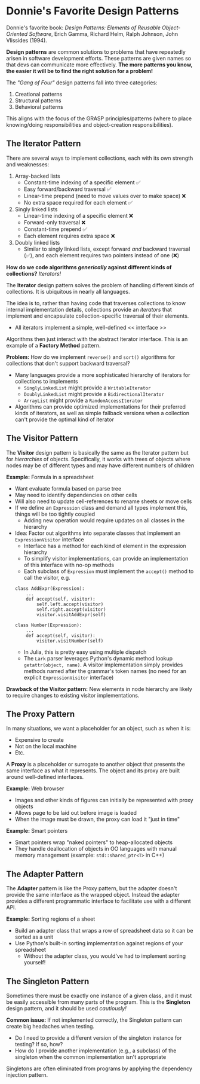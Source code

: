 # Donnie's Favorite Design Patterns

Donnie's favorite book: *Design Patterns:
Elements of Reusable Object-Oriented Software*, Erich Gamma, Richard Helm, Ralph Johnson, John Vlissides (1994).

**Design patterns** are common solutions to problems that have repeatedly arisen in software development efforts.
These patterns are given names so that devs can communicate more effectively. 
**The more patterns you know, the easier it will be to find the right solution for a problem!**

The *"Gang of Four"* design patterns fall into three categories:
1. Creational patterns
2. Structural patterns
3. Behavioral patterns

This aligns with the focus of the GRASP principles/patterns (where to place knowing/doing responsibilities and object-creation responsibilities).

## The Iterator Pattern

There are several ways to implement collections, each with its own strength and weaknesses:

1. Array-backed lists
    - Constant-time indexing of a specific element ✅
    - Easy forward/backward traversal ✅
    - Linear-time prepend (need to move values over to make space) ❌
    - No extra space required for each element ✅
2. Singly linked lists
    - Linear-time indexing of a specific element ❌
    - Forward-only traversal ❌
    - Constant-time prepend ✅
    - Each element requires extra space ❌
3. Doubly linked lists
    - Similar to singly linked lists, except forward *and* backward traversal (✅), and each element requires two pointers instead of one (❌)

**How do we code algorithms *generically* against different kinds of collections?** *Iterators!*

The **Iterator** design pattern solves the problem of handling different kinds of collections.
It is ubiquitous in nearly all languages.

The idea is to, rather than having code that traverses collections to know internal implementation details, collections provide an *iterators* that implement and encapsulate collection-specific traversal of their elements.
- All iterators implement a simple, well-defined << interface >>

Algorithms then just interact with the abstract Iterator interface.
This is an example of a **Factory Method** pattern.

**Problem:** How do we implement `reverse()` and `sort()` algorithms for collections that don't support backward traversal?
- Many languages provide a more sophisticated hierarchy of iterators for collections to implements
    - `SinglyLinkedList` might provide a `WritableIterator`
    - `DoublyLinkedList` might provide a `BidirectionalIterator`
    - `ArrayList` might provide a `RandomAccessIterator`
- Algorithms can provide optimized implementations for their preferred kinds of iterators, as well as simple fallback versions when a collection can't provide the optimal kind of iterator

## The Visitor Pattern

The **Visitor** design pattern is basically the same as the Iterator pattern but for *hierarchies* of objects.
Specifically, it works with trees of objects where nodes may be of different types and may have different numbers of children

**Example:** Formula in a spreadsheet
- Want evaluate formula based on parse tree
- May need to identify dependencies on other cells
- Will also need to update cell-references to rename sheets or move cells
- If we define an `Expression` class and demand all types implement this, things will be too tightly coupled
    - Adding new operation would require updates on all classes in the hierarchy
- Idea: Factor out algorithms into separate classes that implement an `ExpressionVisitor` interface
    - Interface has a method for each kind of element in the expression hierarchy
    - To simplify visitor implementations, can provide an implementation of this interface with no-op methods
    - Each subclass of `Expression` must implement the `accept()` method to call the visitor, e.g.
    ```
    class AddExpr(Expression):
        ...
        def accept(self, visitor):
            self.left.accept(visitor)
            self.right.accept(visitor)
            visitor.visitAddExpr(self)

    class Number(Expression):
        ...
        def accept(self, visitor):
            visitor.visitNumber(self)
    ```
    - In Julia, this is pretty easy using multiple dispatch
    - The `Lark` parser leverages Python's dynamic method lookup `getattr(object, name)`. A visitor implementation simply provides methods named after the grammar's token names (no need for an explicit `ExpressionVisitor` interface)

**Drawback of the Visitor pattern:** New elements in node hierarchy are likely to require changes to existing visitor implementations.

## The Proxy Pattern

In many situations, we want a placeholder for an object, such as when it is:
- Expensive to create
- Not on the local machine
- Etc.

A **Proxy** is a placeholder or surrogate to another object that presents the same interface as what it represents.
The object and its proxy are built around well-defined interfaces.

**Example:** Web browser
- Images and other kinds of figures can initially be represented with proxy objects
- Allows page to be laid out before image is loaded
- When the image must be drawn, the proxy can load it "just in time"

**Example:** Smart pointers
- Smart pointers wrap "naked pointers" to heap-allocated objects
- They handle deallocation of objects in OO languages with manual memory management (example: `std::shared_ptr<T>` in C++)

## The Adapter Pattern

The **Adapter** pattern is like the Proxy pattern, but the adapter doesn't provide the same interface as the wrapped object.
Instead the adapter provides a different programmatic interface to facilitate use with a different API.

**Example:** Sorting regions of a sheet
- Build an adapter class that wraps a row of spreadsheet data so it can be sorted as a unit
- Use Python's built-in sorting implementation against regions of your spreadsheet
    - Without the adapter class, you would've had to implement sorting yourself!

## The Singleton Pattern

Sometimes there must be exactly one instance of a given class, and it must be easily accessible from many parts of the program.
This is the **Singleton** design pattern, and it should be used *cautiously!*

**Common issue:** If not implemented correctly, the Singleton pattern can create big headaches when testing.
- Do I need to provide a different version of the singleton instance for testing? If so, how?
- How do I provide another implementation (e.g., a subclass) of the singleton when the common implementation isn't appropriate 

Singletons are often eliminated from programs by applying the dependency injection pattern.